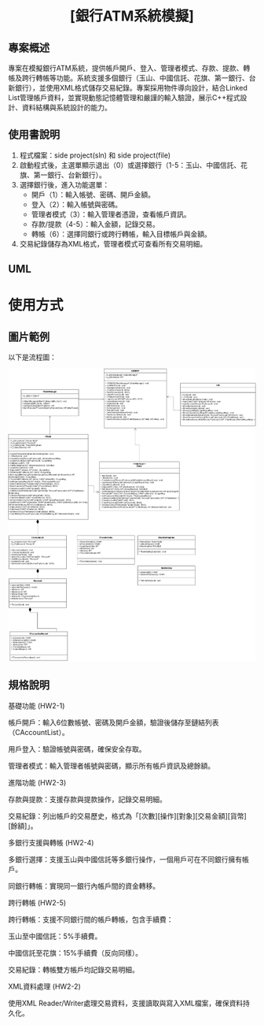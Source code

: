 <div align="center"><a name="readme-top"></a>
  
# [銀行ATM系統模擬]
</div>

## 專案概述
專案在模擬銀行ATM系統，提供帳戶開戶、登入、管理者模式、存款、提款、轉帳及跨行轉帳等功能。系統支援多個銀行（玉山、中國信託、花旗、第一銀行、台新銀行），並使用XML格式儲存交易紀錄。專案採用物件導向設計，結合Linked List管理帳戶資料，並實現動態記憶體管理和嚴謹的輸入驗證，展示C++程式設計、資料結構與系統設計的能力。



## 使用書說明
1. 程式檔案：side project(sln) 和 side project(file)
1. 啟動程式後，主選單顯示退出（0）或選擇銀行（1-5：玉山、中國信託、花旗、第一銀行、台新銀行）。  
2. 選擇銀行後，進入功能選單：  
   - 開戶（1）：輸入帳號、密碼、開戶金額。  
   - 登入（2）：輸入帳號與密碼。  
   - 管理者模式（3）：輸入管理者憑證，查看帳戶資訊。  
   - 存款/提款（4-5）：輸入金額，記錄交易。  
   - 轉帳（6）：選擇同銀行或跨行轉帳，輸入目標帳戶與金額。  
3. 交易紀錄儲存為XML格式，管理者模式可查看所有交易明細。

## UML
# 使用方式

## 圖片範例
以下是流程圖：

![流程圖](UML.png)

## 規格說明
基礎功能 (HW2-1)

帳戶開戶：輸入6位數帳號、密碼及開戶金額，驗證後儲存至鏈結列表（CAccountList）。

用戶登入：驗證帳號與密碼，確保安全存取。

管理者模式：輸入管理者帳號與密碼，顯示所有帳戶資訊及總餘額。

進階功能 (HW2-3)

存款與提款：支援存款與提款操作，記錄交易明細。

交易紀錄：列出帳戶的交易歷史，格式為「[次數][操作][對象][交易金額][貨幣][餘額]」。

多銀行支援與轉帳 (HW2-4)

多銀行選擇：支援玉山與中國信託等多銀行操作，一個用戶可在不同銀行擁有帳戶。

同銀行轉帳：實現同一銀行內帳戶間的資金轉移。

跨行轉帳 (HW2-5)

跨行轉帳：支援不同銀行間的帳戶轉帳，包含手續費：

玉山至中國信託：5%手續費。

中國信託至花旗：15%手續費（反向同樣）。

交易紀錄：轉帳雙方帳戶均記錄交易明細。

XML資料處理 (HW2-2)

使用XML Reader/Writer處理交易資料，支援讀取與寫入XML檔案，確保資料持久化。
